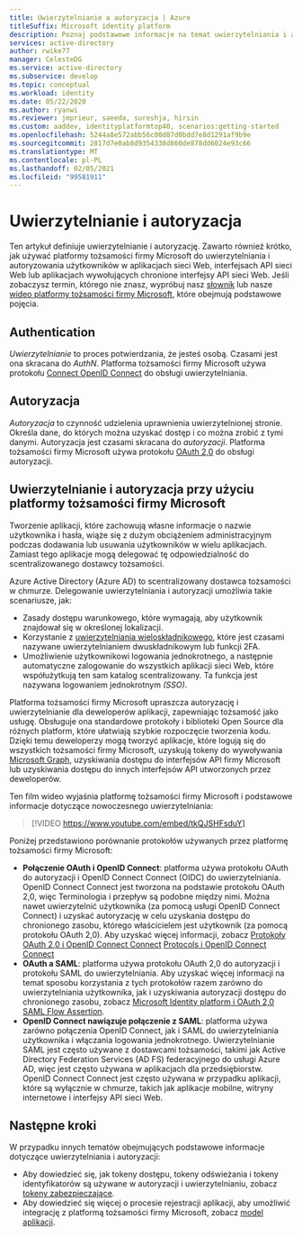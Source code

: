 ```yaml
---
title: Uwierzytelnianie a autoryzacja | Azure
titleSuffix: Microsoft identity platform
description: Poznaj podstawowe informacje na temat uwierzytelniania i autoryzacji na platformie tożsamości firmy Microsoft.
services: active-directory
author: rwike77
manager: CelesteDG
ms.service: active-directory
ms.subservice: develop
ms.topic: conceptual
ms.workload: identity
ms.date: 05/22/2020
ms.author: ryanwi
ms.reviewer: jmprieur, saeeda, sureshja, hirsin
ms.custom: aaddev, identityplatformtop40, scenarios:getting-started
ms.openlocfilehash: 5244a8e572abb56c00d87d0bdd7e8d1291af9b9e
ms.sourcegitcommit: 2817d7e0ab8d9354338d860de878dd6024e93c66
ms.translationtype: MT
ms.contentlocale: pl-PL
ms.lasthandoff: 02/05/2021
ms.locfileid: "99581911"
---
```

# <a name="authentication-vs-authorization"></a>Uwierzytelnianie i autoryzacja

Ten artykuł definiuje uwierzytelnianie i autoryzację. Zawarto również krótko, jak używać platformy tożsamości firmy Microsoft do uwierzytelniania i autoryzowania użytkowników w aplikacjach sieci Web, interfejsach API sieci Web lub aplikacjach wywołujących chronione interfejsy API sieci Web. Jeśli zobaczysz termin, którego nie znasz, wypróbuj nasz [słownik](developer-glossary.md) lub nasze [wideo platformy tożsamości firmy Microsoft](identity-videos.md), które obejmują podstawowe pojęcia.

## <a name="authentication"></a>Authentication

*Uwierzytelnianie* to proces potwierdzania, że jesteś osobą. Czasami jest ona skracana do *AuthN*. Platforma tożsamości firmy Microsoft używa protokołu [Connect OpenID Connect](https://openid.net/connect/) do obsługi uwierzytelniania.

## <a name="authorization"></a>Autoryzacja

*Autoryzacja* to czynność udzielenia uprawnienia uwierzytelnionej stronie. Określa dane, do których można uzyskać dostęp i co można zrobić z tymi danymi. Autoryzacja jest czasami skracana do *autoryzacji*. Platforma tożsamości firmy Microsoft używa protokołu [OAuth 2,0](https://oauth.net/2/) do obsługi autoryzacji.

## <a name="authentication-and-authorization-using-the-microsoft-identity-platform"></a>Uwierzytelnianie i autoryzacja przy użyciu platformy tożsamości firmy Microsoft

Tworzenie aplikacji, które zachowują własne informacje o nazwie użytkownika i hasła, wiąże się z dużym obciążeniem administracyjnym podczas dodawania lub usuwania użytkowników w wielu aplikacjach. Zamiast tego aplikacje mogą delegować tę odpowiedzialność do scentralizowanego dostawcy tożsamości.

Azure Active Directory (Azure AD) to scentralizowany dostawca tożsamości w chmurze. Delegowanie uwierzytelniania i autoryzacji umożliwia takie scenariusze, jak:

- Zasady dostępu warunkowego, które wymagają, aby użytkownik znajdował się w określonej lokalizacji.
- Korzystanie z [uwierzytelniania wieloskładnikowego](../authentication/concept-mfa-howitworks.md), które jest czasami nazywane uwierzytelnianiem dwuskładnikowym lub funkcji 2FA.
- Umożliwienie użytkownikowi logowania jednokrotnego, a następnie automatyczne zalogowanie do wszystkich aplikacji sieci Web, które współużytkują ten sam katalog scentralizowany. Ta funkcja jest nazywana logowaniem jednokrotnym *(SSO)*.

Platforma tożsamości firmy Microsoft upraszcza autoryzację i uwierzytelnianie dla deweloperów aplikacji, zapewniając tożsamość jako usługę. Obsługuje ona standardowe protokoły i biblioteki Open Source dla różnych platform, które ułatwiają szybkie rozpoczęcie tworzenia kodu. Dzięki temu deweloperzy mogą tworzyć aplikacje, które logują się do wszystkich tożsamości firmy Microsoft, uzyskują tokeny do wywoływania [Microsoft Graph](https://developer.microsoft.com/graph/), uzyskiwania dostępu do interfejsów API firmy Microsoft lub uzyskiwania dostępu do innych interfejsów API utworzonych przez deweloperów.

Ten film wideo wyjaśnia platformę tożsamości firmy Microsoft i podstawowe informacje dotyczące nowoczesnego uwierzytelniania: 

> [!VIDEO https://www.youtube.com/embed/tkQJSHFsduY]

Poniżej przedstawiono porównanie protokołów używanych przez platformę tożsamości firmy Microsoft:

* **Połączenie OAuth i OpenID Connect**: platforma używa protokołu OAuth do autoryzacji i OpenID Connect Connect (OIDC) do uwierzytelniania. OpenID Connect Connect jest tworzona na podstawie protokołu OAuth 2,0, więc Terminologia i przepływ są podobne między nimi. Można nawet uwierzytelnić użytkownika (za pomocą usługi OpenID Connect Connect) i uzyskać autoryzację w celu uzyskania dostępu do chronionego zasobu, którego właścicielem jest użytkownik (za pomocą protokołu OAuth 2,0). Aby uzyskać więcej informacji, zobacz [Protokoły OAuth 2,0 i OpenID Connect Connect](active-directory-v2-protocols.md) [Protocols i OpenID Connect Connect](v2-protocols-oidc.md)
* **OAuth a SAML**: platforma używa protokołu OAuth 2,0 do autoryzacji i protokołu SAML do uwierzytelniania. Aby uzyskać więcej informacji na temat sposobu korzystania z tych protokołów razem zarówno do uwierzytelniania użytkownika, jak i uzyskiwania autoryzacji dostępu do chronionego zasobu, zobacz [Microsoft Identity platform i OAuth 2,0 SAML Flow Assertion](./scenario-token-exchange-saml-oauth.md).
* **OpenID Connect nawiązuje połączenie z SAML**: platforma używa zarówno połączenia OpenID Connect, jak i SAML do uwierzytelniania użytkownika i włączania logowania jednokrotnego. Uwierzytelnianie SAML jest często używane z dostawcami tożsamości, takimi jak Active Directory Federation Services (AD FS) federacyjnego do usługi Azure AD, więc jest często używana w aplikacjach dla przedsiębiorstw. OpenID Connect Connect jest często używana w przypadku aplikacji, które są wyłącznie w chmurze, takich jak aplikacje mobilne, witryny internetowe i interfejsy API sieci Web.

## <a name="next-steps"></a>Następne kroki

W przypadku innych tematów obejmujących podstawowe informacje dotyczące uwierzytelniania i autoryzacji:

* Aby dowiedzieć się, jak tokeny dostępu, tokeny odświeżania i tokeny identyfikatorów są używane w autoryzacji i uwierzytelnianiu, zobacz [tokeny zabezpieczające](security-tokens.md).
* Aby dowiedzieć się więcej o procesie rejestracji aplikacji, aby umożliwić integrację z platformą tożsamości firmy Microsoft, zobacz [model aplikacji](application-model.md).